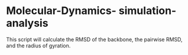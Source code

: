 # Molecular-Dynamics- simulation-analysis

This script will calculate the RMSD of the backbone, the pairwise RMSD, and the radius of gyration.
